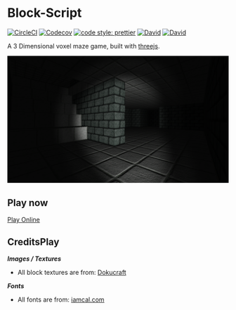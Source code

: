 # Block-Script

[![CircleCI](https://img.shields.io/circleci/project/github/rdfriedl/block-script.svg?style=flat-square)](https://circleci.com/gh/rdfriedl/block-script)
[![Codecov](https://img.shields.io/codecov/c/github/rdfriedl/block-script.svg?style=flat-square)](https://codecov.io/gh/rdfriedl/block-script)
[![code style: prettier](https://img.shields.io/badge/code_style-prettier-ff69b4.svg?style=flat-square)](https://github.com/prettier/prettier)
[![David](https://img.shields.io/david/rdfriedl/block-script.svg?style=flat-square)]()
[![David](https://img.shields.io/david/dev/rdfriedl/block-script.svg?style=flat-square)]()

A 3 Dimensional voxel maze game, built with [threejs](http://threejs.org).

![Screen Shot](screenshot.png)

## Play now

[Play Online](block-script.rdfriedl.com)

## CreditsPlay

**_Images / Textures_**

* All block textures are from: [Dokucraft](http://dokucraft.co.uk/)

**_Fonts_**

* All fonts are from: [iamcal.com](http://www.iamcal.com/misc/fonts)

